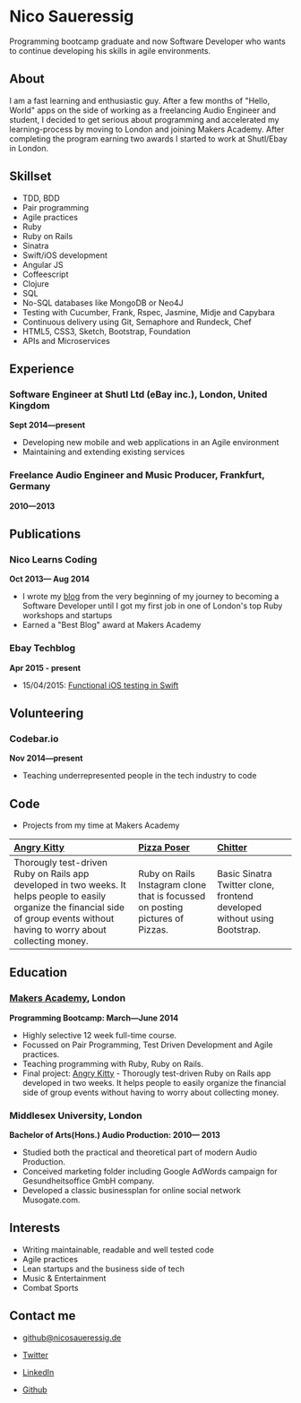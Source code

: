 Nico Saueressig
=========

Programming bootcamp graduate and now Software Developer who wants to continue developing his skills in agile environments.

About
---------------
I am a fast learning and enthusiastic guy. After a few months of "Hello, World" apps  on the side of working as a freelancing Audio Engineer and student, I decided to get serious about programming and accelerated my learning-process by moving to London and joining Makers Academy. After completing the program earning two awards I started to work at Shutl/Ebay in London.


Skillset
---------------
  - TDD, BDD
  - Pair programming
  - Agile practices
  - Ruby
  - Ruby on Rails
  - Sinatra
  - Swift/iOS development
  - Angular JS
  - Coffeescript
  - Clojure
  - SQL
  - No-SQL databases like MongoDB or Neo4J
  - Testing with Cucumber, Frank, Rspec, Jasmine, Midje and Capybara
  - Continuous delivery using Git, Semaphore and Rundeck, Chef
  - HTML5, CSS3, Sketch, Bootstrap, Foundation
  - APIs and Microservices

Experience
----------
### Software Engineer at Shutl Ltd (eBay inc.), London, United Kingdom
**Sept 2014&mdash;present**

  - Developing new mobile and web applications in an Agile environment
  - Maintaining and extending existing services

### Freelance Audio Engineer and Music Producer, Frankfurt, Germany
**2010&mdash;2013**

Publications
---------
### Nico Learns Coding
**Oct 2013&mdash; Aug 2014**

  - I wrote my [blog] from the very beginning of my journey to becoming a Software Developer until I got my first job in one of London's top Ruby workshops and startups
  - Earned a "Best Blog" award at Makers Academy

### Ebay Techblog
**Apr 2015 - present**

  - 15/04/2015: [Functional iOS testing in Swift]


Volunteering
---------
### Codebar.io
**Nov 2014&mdash;present**

  - Teaching underrepresented people in the tech industry to code  

Code
-------------

  - Projects from my time at Makers Academy

| [Angry Kitty] | [Pizza Poser] | [Chitter] |
|:--------------- |:-------- |:--------- |
| Thorougly test-driven Ruby on Rails app developed in two weeks. It helps people to easily organize the financial side of group events without having to worry about collecting money.| Ruby on Rails Instagram clone that is focussed on posting pictures of Pizzas. | Basic Sinatra Twitter clone, frontend developed without using Bootstrap. |

Education
----------


### [Makers Academy], London
**Programming Bootcamp: March&mdash;June 2014**

  - Highly selective 12 week full-time course.
  - Focussed on Pair Programming, Test Driven Development and Agile practices.
  - Teaching programming with Ruby, Ruby on Rails.
  - Final project: [Angry Kitty] - Thorougly test-driven Ruby on Rails app developed in two weeks. It helps people to easily organize the financial side of group events without having to worry about collecting money.

### Middlesex University, London
**Bachelor of Arts(Hons.) Audio Production: 2010&mdash; 2013**
 - Studied both the practical and theoretical part of modern Audio Production.
 - Conceived marketing folder including Google AdWords campaign for Gesundheitsoffice GmbH company.
 - Developed a classic businessplan for online social network Musogate.com.

Interests
---------

- Writing maintainable, readable and well tested code
- Agile practices
- Lean startups and the business side of tech
- Music & Entertainment
- Combat Sports


Contact me
-------

- [github@nicosaueressig.de]
- [Twitter]
- [LinkedIn]
- [Github]

  [Pizza Poser]:https://github.com/NicoSa/Pizza-Poser
  [Chitter]:https://github.com/NicoSa/Chitter
  [Angry Kitty]:https://github.com/NicoSa/Angry-Kitty

  [Makers Academy]:http://www.makersacademy.com
  [Functional iOS testing in Swift]:http://www.ebaytechblog.com/2015/04/15/functional-ios-testing-in-swift/
  [github@nicosaueressig.de]: mailto:github@nicosaueressig
  [GitHub]:https://github.com/nicosa
  [LinkedIn]:http://uk.linkedin.com/in/nicosaueressig
  [Twitter]:http://twitter.com/nicolrnscodin
  [blog]:http://nicolearnscoding.blogspot.com
  [Repositories on Github]:https://github.com/NicoSa?tab=repositories
